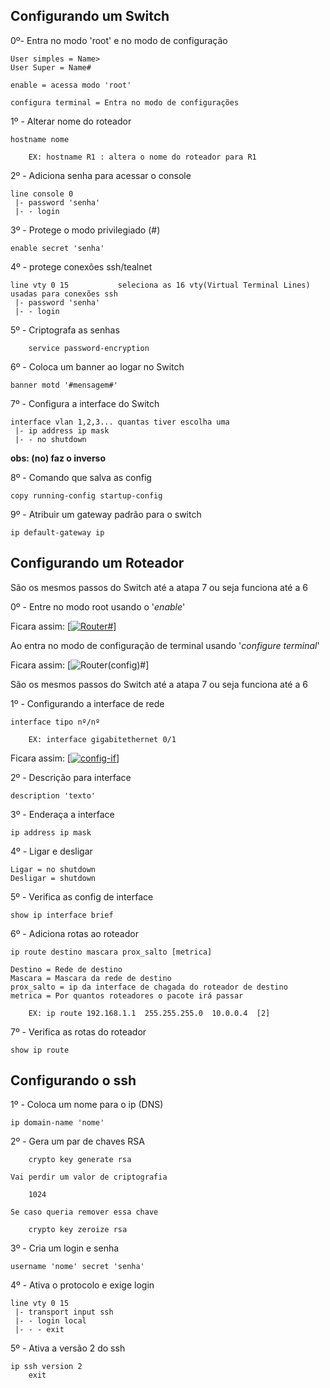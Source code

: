 
## **Configurando um Switch**

0º- Entra no modo 'root' e no modo de configuração 

    User simples = Name>
    User Super = Name#

    enable = acessa modo 'root'

    configura terminal = Entra no modo de configurações

1º - Alterar nome do roteador 
   
    hostname nome

        EX: hostname R1 : altera o nome do roteador para R1

2º - Adiciona senha para acessar o console

    line console 0
     |- password 'senha'
     |- - login

3º - Protege o modo privilegiado (#)

    enable secret 'senha'

4º - protege conexões ssh/tealnet

    line vty 0 15           seleciona as 16 vty(Virtual Terminal Lines) usadas para conexões ssh
     |- password 'senha'
     |- - login

5º - Criptografa as senhas

        service password-encryption

6º - Coloca um banner ao logar no Switch

    banner motd '#mensagem#'

7º - Configura a interface do Switch

    interface vlan 1,2,3... quantas tiver escolha uma
     |- ip address ip mask
     |- - no shutdown

**obs: (no) faz o inverso**

8º - Comando que salva as config

    copy running-config startup-config

9º - Atribuir um gateway padrão para o switch

    ip default-gateway ip



## **Configurando um Roteador**

São os mesmos passos do Switch até a atapa 7 ou seja funciona até a 6

0º - Entre no modo root usando o '*enable*'

Ficara assim:
[[![Router#](https://i.im.ge/2023/11/13/AQKrmM.Router.png)](https://im.ge/i/AQKrmM)]

Ao entra no modo de configuração de terminal usando '*configure terminal*' 

Ficara assim:
[![Router(config)#](https://i.im.ge/2023/11/13/AQKOoD.Routerconfig.png)]

São os mesmos passos do Switch até a atapa 7 ou seja funciona até a 6

1º - Configurando a interface de rede

    interface tipo nº/nº

        EX: interface gigabitethernet 0/1 

Ficara assim:
[[![config-if](https://i.im.ge/2023/11/13/AQKuWY.config-if.png)](https://im.ge/i/AQKuWY)]

2º - Descrição para interface

    description 'texto'

3º - Enderaça a interface  
    
    ip address ip mask

4º - Ligar e desligar

    Ligar = no shutdown
    Desligar = shutdown

5º - Verifica as config de interface

    show ip interface brief
   
6º - Adiciona rotas ao roteador

    ip route destino mascara prox_salto [metrica]

    Destino = Rede de destino
    Mascara = Mascara da rede de destino
    prox_salto = ip da interface de chagada do roteador de destino
    metrica = Por quantos roteadores o pacote irá passar

        EX: ip route 192.168.1.1  255.255.255.0  10.0.0.4  [2]

7º - Verifica as rotas do roteador 

    show ip route

## **Configurando o ssh**

1º - Coloca um nome para o ip (DNS)

    ip domain-name 'nome'

2º - Gera um par de chaves RSA

        crypto key generate rsa 

    Vai perdir um valor de criptografia

        1024

    Se caso queria remover essa chave 

        crypto key zeroize rsa

3º - Cria um login e senha

    username 'nome' secret 'senha'

4º - Ativa o protocolo e exige login

    line vty 0 15
     |- transport input ssh 
     |- - login local
     |- - - exit

5º - Ativa a versão 2 do ssh 

    ip ssh version 2
        exit